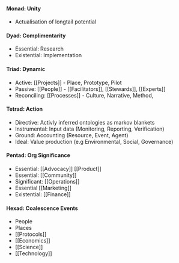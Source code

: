 #### Monad: Unity
- Actualisation of longtail potential

#### Dyad: Complimentarity
- Essential: Research
- Existential: Implementation

#### Triad: Dynamic
- Active: [[Projects]] - Place, Prototype, Pilot
- Passive: [[People]] - [[Facilitators]], [[Stewards]], [[Experts]] 
- Reconciling: [[Processes]] - Culture, Narrative, Method,

#### Tetrad: Action
- Directive: Activly inferred ontologies as markov blankets
- Instrumental: Input data (Monitoring, Reporting, Verification)
- Ground: Accounting (Resource, Event, Agent)
- Ideal: Value production (e.g Environmental, Social, Governance)

#### Pentad: Org Significance
- Essential: [[Advocacy]] [[Product]]
- Essential: [[Community]]
- Significant: [[Operations]]
- Essential [[Marketing]]
- Existential: [[Finance]]

#### Hexad: Coalescence Events
- People
- Places
- [[Protocols]]
- [[Economics]]
- [[Science]]
- [[Technology]]


